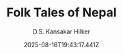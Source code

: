 ---
title: "Folk Tales of Nepal"
date: "2025-08-16T19:43:17.441Z"
author: "D.S. Kansakar Hilker"
read_year: "NO"
recommendation: '3'
url: /bookshelf/folk-tales-of-nepal
---